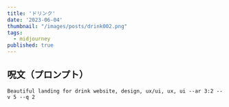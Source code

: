 ```yaml
---
title: 'ドリンク'
date: '2023-06-04'
thumbnail: "/images/posts/drink002.png"
tags:
  - midjourney
published: true
---
```


## 呪文（プロンプト）
```
Beautiful landing for drink website, design, ux/ui, ux, ui --ar 3:2 --v 5 --q 2
```